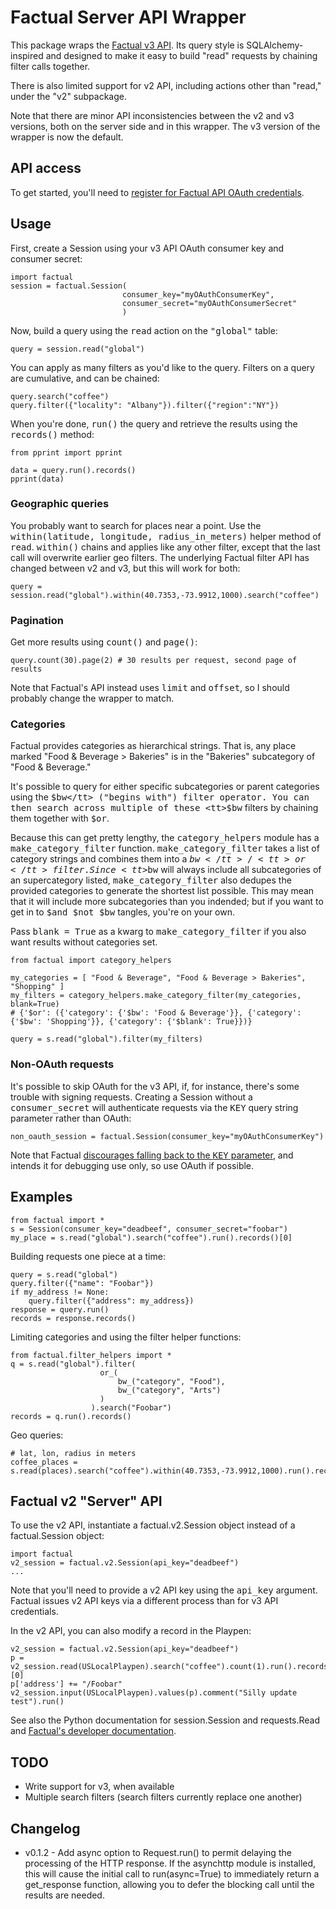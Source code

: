 # Factual Server API  Wrapper

This package wraps the [Factual v3 API][factual_docs]. Its query style is SQLAlchemy-inspired and designed
to make it easy to build "read" requests by chaining filter calls together. 

There is also limited support for v2 API, including actions other than "read," under the "v2" subpackage.

Note that there are minor API inconsistencies between the v2 and v3 versions, both on the server side 
and in this wrapper. The v3 version of the wrapper is now the default.

## API access

To get started, you'll need to [register for Factual API OAuth credentials][factual_signup]. 

## Usage

First, create a Session using your v3 API OAuth consumer key and consumer secret:

    import factual
	session = factual.Session(
                             consumer_key="myOAuthConsumerKey",
                             consumer_secret="myOAuthConsumerSecret"
                             )

Now, build a query using the <tt>read</tt> action on the <tt>"global"</tt> table:

    query = session.read("global")

You can apply as many filters as you'd like to the query. Filters on a query are cumulative, and can be chained:

    query.search("coffee")
	query.filter({"locality": "Albany"}).filter({"region":"NY"})

When you're done, <tt>run()</tt> the query and retrieve the results using the <tt>records()</tt> method:

	from pprint import pprint
    
    data = query.run().records()
	pprint(data)

### Geographic queries

You probably want to search for places near a point. Use the <tt>within(latitude, longitude, radius_in_meters)</tt> 
helper method of <tt>read</tt>.  <tt>within()</tt> chains and applies like any other filter, except that the
last call will overwrite earlier geo filters.  The underlying Factual filter API has changed between v2 and v3, but 
this will work for both:

    query = session.read("global").within(40.7353,-73.9912,1000).search("coffee")

### Pagination

Get more results using <tt>count()</tt> and <tt>page()</tt>: 

    query.count(30).page(2) # 30 results per request, second page of results

Note that Factual's API instead uses <tt>limit</tt> and <tt>offset</tt>, so I should probably change the wrapper to match.

### Categories

Factual provides categories as hierarchical strings. That is, any place marked "Food & Beverage > Bakeries" 
is in the "Bakeries" subcategory of "Food & Beverage." 

It's possible to query for either specific subcategories or parent categories using the <tt>$bw</tt> 
("begins with") filter operator.  You can then search across multiple of these <tt>$bw</tt> filters by 
chaining them together with <tt>$or</tt>.

Because this can get pretty lengthy, the <tt>category_helpers</tt> module has a <tt>make_category_filter</tt> function. 
<tt>make_category_filter</tt> takes a list of category strings and combines them into a <tt>$bw</tt>/<tt>or</tt> filter.
Since <tt>$bw</tt> will always include all subcategories of an supercategory listed, <tt>make_category_filter</tt> also
dedupes the provided categories to generate the shortest list possible. This may mean that it will include more 
subcategories than you indended; but if you want to get in to <tt>$and $not $bw</tt> tangles, you're on your own. 

Pass <tt>blank = True</tt> as a kwarg to <tt>make_category_filter</tt> if you also want results without categories set.

    from factual import category_helpers

	my_categories = [ "Food & Beverage", "Food & Beverage > Bakeries", "Shopping" ]
	my_filters = category_helpers.make_category_filter(my_categories, blank=True)
    # {'$or': ({'category': {'$bw': 'Food & Beverage'}}, {'category': {'$bw': 'Shopping'}}, {'category': {'$blank': True}})}

	query = s.read("global").filter(my_filters)

### Non-OAuth requests

It's possible to skip OAuth for the v3 API, if, for instance, there's some trouble with 
signing requests. Creating a Session without a <tt>consumer_secret</tt> will authenticate
requests via the <tt>KEY</tt> query string parameter rather than OAuth:

    non_oauth_session = factual.Session(consumer_key="myOAuthConsumerKey")

Note that Factual [discourages falling back to the <tt>KEY</tt> parameter][factual_requests_KEY], 
and intends it for debugging use only, so use OAuth if possible.

## Examples

    from factual import *
    s = Session(consumer_key="deadbeef", consumer_secret="foobar")
    my_place = s.read("global").search("coffee").run().records()[0]
    
Building requests one piece at a time:

    query = s.read("global")
	query.filter({"name": "Foobar"})
    if my_address != None:
        query.filter({"address": my_address})
    response = query.run()
    records = response.records()
    
Limiting categories and using the filter helper functions:

    from factual.filter_helpers import *
    q = s.read("global").filter(
                        or_(
                            bw_("category", "Food"), 
                            bw_("category", "Arts")
                        )
                      ).search("Foobar")
    records = q.run().records()
    
Geo queries:

    # lat, lon, radius in meters
    coffee_places = s.read(places).search("coffee").within(40.7353,-73.9912,1000).run().records()

## Factual v2 "Server" API

To use the v2 API, instantiate a factual.v2.Session object instead of a factual.Session object:

    import factual
    v2_session = factual.v2.Session(api_key="deadbeef")
	...

Note that you'll need to provide a v2 API key using the <tt>api_key</tt> argument. Factual
issues v2 API keys via a different process than for v3 API credentials. 
    
In the v2 API, you can also modify a record in the Playpen:

	v2_session = factual.v2.Session(api_key="deadbeef")
    p = v2_session.read(USLocalPlaypen).search("coffee").count(1).run().records()[0]
    p['address'] += "/Foobar"
    v2_session.input(USLocalPlaypen).values(p).comment("Silly update test").run()

See also the Python documentation for session.Session and requests.Read and [Factual's developer documentation][factual_docs].

## TODO

- Write support for v3, when available
- Multiple search filters (search filters currently replace one another)

## Changelog

- v0.1.2 - Add async option to Request.run() to permit delaying the processing of the HTTP response.
           If the asynchttp module is installed, this will cause the initial call to run(async=True)
		   to immediately return a get_response function, allowing you to defer the blocking 
		   call until the results are needed. 

[factual_docs]: http://developer.factual.com/display/docs/Factual+Developer+APIs+Version+3
[factual_requests_KEY]: http://developer.factual.com/display/docs/Core+API+-+Oauth#CoreAPI-Oauth-KeysandSecrets
[factual_signup]: https://www.factual.com/api-keys/request
